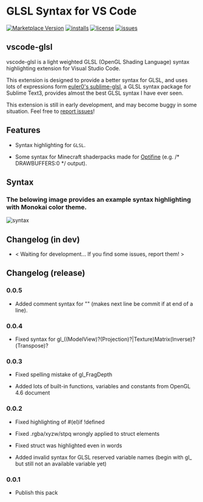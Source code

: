 # GLSL Syntax for VS Code
[![Marketplace Version](https://vsmarketplacebadge.apphb.com/version/geforcelegend.vscode-glsl.svg)](https://marketplace.visualstudio.com/items/geforcelegend.vscode-glsl)
[![installs](https://vsmarketplacebadge.apphb.com/installs/geforcelegend.vscode-glsl.svg)](https://marketplace.visualstudio.com/items/geforcelegend.vscode-glsl)
[![license](https://img.shields.io/github/license/GeforceLegend/vscode-glsl.svg)](https://github.com/GeForceLegend/vscode-glsl/blob/master/LICENSE)
[![issues](https://img.shields.io/github/issues/GeforceLegend/vscode-glsl.svg)](https://github.com/GeForceLegend/vscode-glsl/issues)

## vscode-glsl

vscode-glsl is a light weighted GLSL (OpenGL Shading Language) syntax highlighting extension for Visual Studio Code. 

This extension is designed to provide a better syntax for GLSL, and uses lots of expressions form [euler0's sublime-glsl](https://github.com/euler0/sublime-glsl), a GLSL syntax package for Sublime Text3, provides almost the best GLSL syntax I have ever seen.

This extension is still in early development, and may become buggy in some situation. Feel free to [report issues](https://github.com/GeForceLegend/vscode-glsl/issues)!

## Features

 - Syntax highlighting for `GLSL`.

 - Some syntax for Minecraft shaderpacks made for [Optifine](https://www.optifine.net) (e.g. /* DRAWBUFFERS:0 */ output).

## Syntax

### The belowing image provides an example syntax highlighting with Monokai color theme.

![syntax](https://s3.ax1x.com/2021/03/01/6PdbLj.png)

## Changelog (in dev)

 - < Waiting for development... If you find some issues, report them! >

## Changelog (release)

### 0.0.5

 - Added comment syntax for "\" (makes next line be commit if at end of a line).

### 0.0.4

 - Fixed syntax for gl_((ModelView)?(Projection)?|Texture)Matrix(Inverse)?(Transpose)?

### 0.0.3

 - Fixed spelling mistake of gl_FragDepth

 - Added lots of built-in functions, variables and constants from OpenGL 4.6 document

### 0.0.2

 - Fixed highlighting of #(el)if !defined

 - Fixed .rgba/xyzw/stpq wrongly applied to struct elements

 - Fixed struct was highlighted even in words

 - Added invalid syntax for GLSL reserved variable names (begin with gl_ but still not an available variable yet)

### 0.0.1

 - Publish this pack
